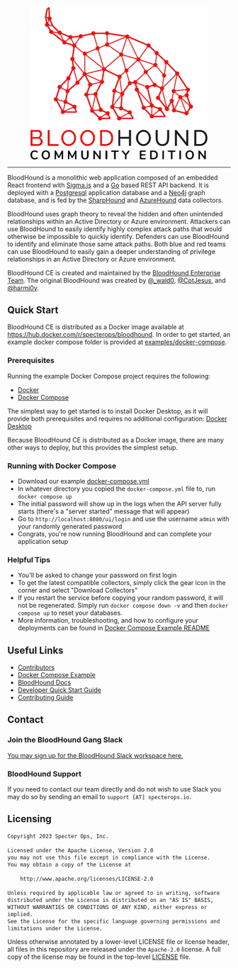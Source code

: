 <p align="center">
    <img src="cmd/ui/public/img/logo-white-full.svg" alt="BloodHound Community Edition" style="width: 400px;" />
</p>

<hr />

BloodHound is a monolithic web application composed of an embedded React frontend
with [Sigma.js](https://www.sigmajs.org/)
and a [Go](https://go.dev/) based REST API backend. It is deployed with a [Postgresql](https://www.postgresql.org/)
application
database and a [Neo4j](https://neo4j.com/) graph database, and is fed by
the [SharpHound](https://github.com/BloodHoundAD/SharpHound)
and [AzureHound](https://github.com/BloodHoundAD/AzureHound) data collectors.

BloodHound uses graph theory to reveal the hidden and often unintended relationships within an Active Directory or Azure
environment. Attackers can use BloodHound to easily identify highly complex attack paths that would otherwise be
impossible
to quickly identify. Defenders can use BloodHound to identify and eliminate those same attack paths. Both blue and red
teams
can use BloodHound to easily gain a deeper understanding of privilege relationships in an Active Directory or Azure
environment.

BloodHound CE is created and maintained by the [BloodHound Enterprise Team](https://bloodhoundenterprise.io). The
original
BloodHound was created by [@_wald0](https://www.twitter.com/_wald0), [@CptJesus](https://twitter.com/CptJesus), and
[@harmj0y](https://twitter.com/harmj0y).

## Quick Start

BloodHound CE is distributed as a Docker image available at https://hub.docker.com/r/specterops/bloodhound.
In order to get started, an example docker compose folder is provided
at [examples/docker-compose](examples/docker-compose/README.md).

### Prerequisites

Running the example Docker Compose project requires the following:

- [Docker](https://www.docker.com/)
- [Docker Compose](https://docs.docker.com/compose/)

The simplest way to get started is to install Docker Desktop, as it will provide both prerequisites and requires no
additional
configuration: [Docker Desktop](https://www.docker.com/products/docker-desktop/)

Because BloodHound CE is distributed as a Docker image, there are many other ways to deploy, but this provides the
simplest setup.

### Running with Docker Compose

- Download our example [docker-compose.yml](./examples/docker-compose/docker-compose.yml)
- In whatever directory you copied the `docker-compose.yml` file to, run `docker compose up`
- The initial password will show up in the logs when the API server fully starts (there's a "server started" message
  that will appear)
- Go to `http://localhost:8080/ui/login` and use the username `admin` with your randomly generated password
- Congrats, you're now running BloodHound and can complete your application setup

### Helpful Tips

- You'll be asked to change your password on first login
- To get the latest compatible collectors, simply click the gear icon in the corner and select "Download Collectors"
- If you restart the service before copying your random password, it will not be regenerated. Simply
  run `docker compose down -v`
  and then `docker compose up` to reset your databases.
- More information, troubleshooting, and how to configure your deployments can be found
  in [Docker Compose Example README](./examples/docker-compose/README.md)

## Useful Links

- [Contributors](./CONTRIBUTORS.md)
- [Docker Compose Example](./examples/docker-compose/README.md)
- [BloodHound Docs](https://support.bloodhoundenterprise.io/)
- [Developer Quick Start Guide](./DEVREADME.md)
- [Contributing Guide](./CONTRIBUTING.md)

## Contact

### Join the BloodHound Gang Slack

[You may sign up for the BloodHound Slack workspace here.](https://join.slack.com/t/bloodhoundhq/shared_invite/zt-1tgq6ojd2-ixpx5nz9Wjtbhc3i8AVAWw)

### BloodHound Support

If you need to contact our team directly and do not wish to use Slack you may do so by sending an email
to `support [AT] specterops.io`.

## Licensing

```
Copyright 2023 Specter Ops, Inc.

Licensed under the Apache License, Version 2.0
you may not use this file except in compliance with the License.
You may obtain a copy of the License at

    http://www.apache.org/licenses/LICENSE-2.0

Unless required by applicable law or agreed to in writing, software
distributed under the License is distributed on an "AS IS" BASIS,
WITHOUT WARRANTIES OR CONDITIONS OF ANY KIND, either express or implied.
See the License for the specific language governing permissions and
limitations under the License.
```

Unless otherwise annotated by a lower-level LICENSE file or license header, all files in this repository are released
under the `Apache-2.0` license. A full copy of the license may be found in the top-level [LICENSE](LICENSE) file.
